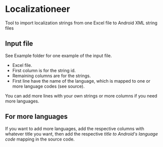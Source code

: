 # Localizationeer
Tool to import localization strings from one Excel file to Android XML string files

## Input file
See Example folder for one example of the input file.
- Excel file.
- First column is for the string id.
- Remaining columns are for the strings.
- First line have the name of the language, which is mapped to one or more language codes (see source).

You can add more lines with your own strings or more columns if you need more languages.

## For more languages
If you want to add more languages, add the respective columns with whatever title you want, then add the respective _title to Android's language code_ mapping in the source code.

